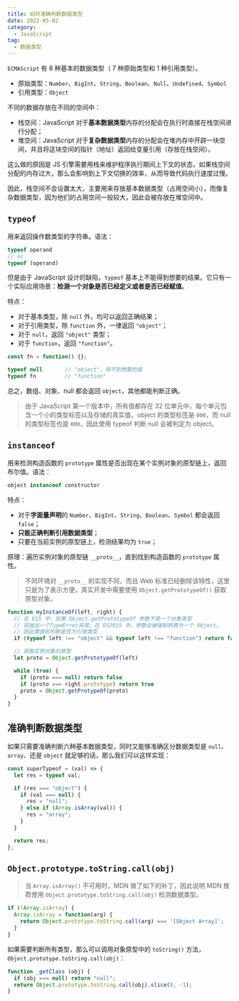 ```yaml
---
title: 如何准确判断数据类型
date: 2022-05-02
category:
  - JavaScript
tag:
  - 数据类型
---
```


`ECMAScript` 有 8 种基本的数据类型（ 7 种原始类型和 1 种引用类型）。

* 原始类型：`Number`、`BigInt`、`String`、`Boolean`、`Null`、`Undefined`、`Symbol` 
* 引用类型：`Object`

不同的数据存放在不同的空间中：

* 栈空间：JavaScript 对于**基本数据类型**内存的分配会在执行时直接在栈空间进行分配；
* 堆空间：JavaScript 对于**复杂数据类型**内存的分配会在堆内存中开辟一块空间，并且将这块空间的指针（地址）返回给变量引用（存放在栈空间）。

这么做的原因是 JS 引擎需要用栈来维护程序执行期间上下文的状态，如果栈空间分配的内存过大，那么会影响到上下文切换的效率，从而导致代码执行速度过慢。

因此，栈空间不会设置太大，主要用来存放基本数据类型（占用空间小），而像复杂数据类型，因为他们的占用空间一般较大，因此会被存放在堆空间中。

## `typeof`

用来返回操作数类型的字符串。语法：

```js
typeof operand
// or
typeof (operand)
```

但是由于 JavaScript 设计的缺陷，`typeof` 基本上不能得到想要的结果。它只有一个实际应用场景：**检测一个对象是否已经定义或者是否已经赋值**。

特点：

* 对于基本类型，除 `null` 外，均可以返回正确结果；
* 对于引用类型，除 `function` 外，一律返回 `"object"`；
* 对于 `null`，返回 `"object"` 类型；
* 对于 `function`，返回 `"function"`。

```js
const fn = function() {};

typeof null       // "object"，得不到想要的值
typeof fn         // "function"
```

总之，数组、对象、null 都会返回 `object`，其他都能判断正确。

> 由于 JavaScript 第一个版本中，所有值都存在 32 位单元中，每个单元包含一个小的类型标签以及存储的真实值，object 的类型标签是 `000`，而 null 的类型标签也是 `000`，因此使用 typeof 判断 null 会被判定为 object。

## `instanceof`

用来检测构造函数的 `prototype` 属性是否出现在某个实例对象的原型链上，返回布尔值。语法：

```js
object instanceof constructor
```

特点：

* 对于**字面量声明**的 `Number`、`BigInt`、`String`、`Boolean`、`Symbol` 都会返回 `false`；
* **只能正确判断引用数据类型**；
* 只要在当前实例的原型链上，检测结果均为 `true`；

原理：遍历实例对象的原型链 `__proto__`，直到找到构造函数的 `prototype` 属性。

> 不同环境对 `__proto__` 的实现不同，而且 Web 标准已经删除该特性，这里只是为了表示方便，真实开发中需要使用 `Object.getPrototypeOf()` 获取原型对象。

```js
function myInstanceOf(left, right) {
  // 在 ES5 中，如果 Object.getPrototypeOf 参数不是一个对象类型
  // 将抛出一个TypeError异常。在 ES2015 中，参数会被强制转换为一个 Object。
  // 因此需提前判断是否为引用类型
  if (typeof left !== "object" && typeof left !== "function") return false

  // 获取实例对象的原型
  let proto = Object.getPrototypeOf(left)

  while (true) {
    if (proto === null) return false
    if (proto === right.prototype) return true
    proto = Object.getProtypeOf(proto)
  }
}
```

## 准确判断数据类型

如果只需要准确判断六种基本数据类型，同时又能够准确区分数据类型是 `null`、`array`、还是 `object` 就足够的话，那么我们可以这样实现：

```js
const superTypeof = (val) => {
  let res = typeof val;

  if (res === "object") {
    if (val === null) {
      res = "null";
    } else if (Array.isArray(val)) {
      res = "array";
    }
  }

  return res;
};
```

## `Object.prototype.toString.call(obj)`

> 当 `Array.isArray()` 不可用时，MDN 做了如下的补丁，因此说明 MDN 推荐使用 `Object.prototype.toString.call(obj)` 检测数据类型。

```js
if (!Array.isArray) {
  Array.isArray = function(arg) {
    return Object.prototype.toString.call(arg) === '[Object Array]';
  }
}
```

如果需要判断所有类型，那么可以调用对象原型中的 `toString()` 方法，`Object.prototype.toString.call(obj)`：

```js
function _getClass (obj) {
  if (obj === null) return "null";
  return Object.prototype.toString.call(obj).slice(8, -1);
}
```